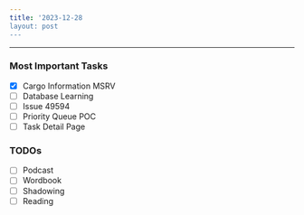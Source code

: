 ```yaml
---
title: '2023-12-28
layout: post
---
```


---

### Most Important Tasks

- [x] Cargo Information MSRV
- [ ] Database Learning
- [ ] Issue 49594
- [ ] Priority Queue POC
- [ ] Task Detail Page

### TODOs

- [ ] Podcast
- [ ] Wordbook
- [ ] Shadowing
- [ ] Reading
